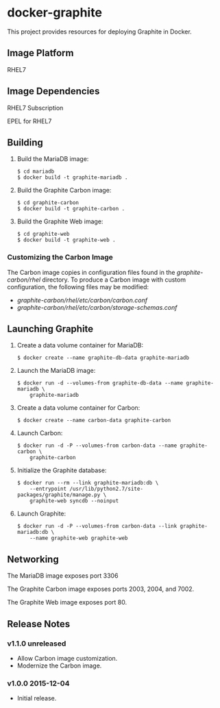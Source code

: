 # docker-graphite

This project provides resources for deploying Graphite in Docker.

## Image Platform

RHEL7

## Image Dependencies

RHEL7 Subscription

EPEL for RHEL7

## Building

 1. Build the MariaDB image:

    ```
    $ cd mariadb
    $ docker build -t graphite-mariadb .
    ```

 2. Build the Graphite Carbon image:

    ```
    $ cd graphite-carbon
    $ docker build -t graphite-carbon .
    ```

 3. Build the Graphite Web image:

    ```
    $ cd graphite-web
    $ docker build -t graphite-web .
    ```

### Customizing the Carbon Image

The Carbon image copies in configuration files found in the
*graphite-carbon/rhel* directory. To produce a Carbon image with custom
configuration, the following files may be modified:

  - *graphite-carbon/rhel/etc/carbon/carbon.conf*
  - *graphite-carbon/rhel/etc/carbon/storage-schemas.conf*

## Launching Graphite

 1. Create a data volume container for MariaDB:

    ```
    $ docker create --name graphite-db-data graphite-mariadb
    ```

 2. Launch the MariaDB image:

    ```
    $ docker run -d --volumes-from graphite-db-data --name graphite-mariadb \
        graphite-mariadb
    ```

 3. Create a data volume container for Carbon:

    ```
    $ docker create --name carbon-data graphite-carbon
    ```

 4. Launch Carbon:

    ```
    $ docker run -d -P --volumes-from carbon-data --name graphite-carbon \
        graphite-carbon
    ```

 5. Initialize the Graphite database:

    ```
    $ docker run --rm --link graphite-mariadb:db \
        --entrypoint /usr/lib/python2.7/site-packages/graphite/manage.py \
        graphite-web syncdb --noinput
    ```

 6. Launch Graphite:

    ```
    $ docker run -d -P --volumes-from carbon-data --link graphite-mariadb:db \
        --name graphite-web graphite-web
    ```

## Networking

The MariaDB image exposes port 3306

The Graphite Carbon image exposes ports 2003, 2004, and 7002.

The Graphite Web image exposes port 80.

## Release Notes

### v1.1.0 unreleased

- Allow Carbon image customization.
- Modernize the Carbon image.

### v1.0.0 2015-12-04

- Initial release.
